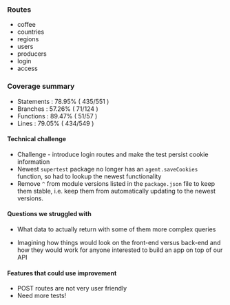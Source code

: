### Routes

* coffee
* countries
* regions
* users
* producers
* login
* access

### Coverage summary
- Statements   : 78.95% ( 435/551 )
- Branches     : 57.26% ( 71/124 )
- Functions    : 89.47% ( 51/57 )
- Lines        : 79.05% ( 434/549 )

#### Technical challenge

- Challenge - introduce login routes and make the test persist cookie information  
- Newest `supertest` package no longer has an `agent.saveCookies` function, so had to lookup the newest functionality
- Remove `^` from module versions listed in the `package.json` file to keep them stable, i.e. keep them from automatically updating to the newest versions.

#### Questions we struggled with

- What data to actually return with some of them more complex queries

- Imagining how things would look on the front-end versus back-end and how they would work for anyone interested to build an app on top of our API  

#### Features that could use improvement

- POST routes are not very user friendly
- Need more tests!
